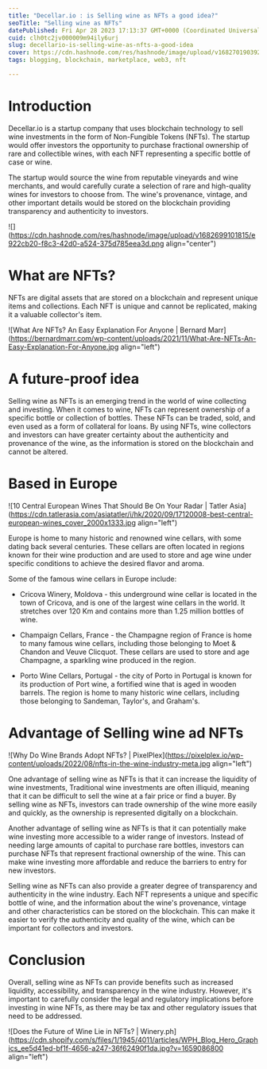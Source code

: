 ```yaml
---
title: "Decellar.io : is Selling wine as NFTs a good idea?"
seoTitle: "Selling wine as NFTs"
datePublished: Fri Apr 28 2023 17:13:37 GMT+0000 (Coordinated Universal Time)
cuid: clh0tc2jv000009m94ily6urj
slug: decellario-is-selling-wine-as-nfts-a-good-idea
cover: https://cdn.hashnode.com/res/hashnode/image/upload/v1682701903929/51f176e0-9ba1-4e91-b3de-c800c61c9da8.png
tags: blogging, blockchain, marketplace, web3, nft

---
```


# Introduction

Decellar.io is a startup company that uses blockchain technology to sell wine investments in the form of Non-Fungible Tokens (NFTs). The startup would offer investors the opportunity to purchase fractional ownership of rare and collectible wines, with each NFT representing a specific bottle of case or wine.

The startup would source the wine from reputable vineyards and wine merchants, and would carefully curate a selection of rare and high-quality wines for investors to choose from. The wine's provenance, vintage, and other important details would be stored on the blockchain providing transparency and authenticity to investors.

![](https://cdn.hashnode.com/res/hashnode/image/upload/v1682699101815/e922cb20-f8c3-42d0-a524-375d785eea3d.png align="center")

# What are NFTs?

NFTs are digital assets that are stored on a blockchain and represent unique items and collections. Each NFT is unique and cannot be replicated, making it a valuable collector's item.

![What Are NFTs? An Easy Explanation For Anyone | Bernard Marr](https://bernardmarr.com/wp-content/uploads/2021/11/What-Are-NFTs-An-Easy-Explanation-For-Anyone.jpg align="left")

# A future-proof idea

Selling wine as NFTs is an emerging trend in the world of wine collecting and investing. When it comes to wine, NFTs can represent ownership of a specific bottle or collection of bottles. These NFTs can be traded, sold, and even used as a form of collateral for loans. By using NFTs, wine collectors and investors can have greater certainty about the authenticity and provenance of the wine, as the information is stored on the blockchain and cannot be altered.

# Based in Europe

![10 Central European Wines That Should Be On Your Radar | Tatler Asia](https://cdn.tatlerasia.com/asiatatler/i/hk/2020/09/17120008-best-central-european-wines_cover_2000x1333.jpg align="left")

Europe is home to many historic and renowned wine cellars, with some dating back several centuries. These cellars are often located in regions known for their wine production and are used to store and age wine under specific conditions to achieve the desired flavor and aroma.

Some of the famous wine cellars in Europe include:

* Cricova Winery, Moldova - this underground wine cellar is located in the town of Cricova, and is one of the largest wine cellars in the world. It stretches over 120 Km and contains more than 1.25 million bottles of wine.
    
* Champaign Cellars, France - the Champagne region of France is home to many famous wine cellars, including those belonging to Moet & Chandon and Veuve Clicquot. These cellars are used to store and age Champagne, a sparkling wine produced in the region.
    
* Porto Wine Cellars, Portugal - the city of Porto in Portugal is known for its production of Port wine, a fortified wine that is aged in wooden barrels. The region is home to many historic wine cellars, including those belonging to Sandeman, Taylor's, and Graham's.
    

# Advantage of Selling wine ad NFTs

![Why Do Wine Brands Adopt NFTs? | PixelPlex](https://pixelplex.io/wp-content/uploads/2022/08/nfts-in-the-wine-industry-meta.jpg align="left")

One advantage of selling wine as NFTs is that it can increase the liquidity of wine investments, Traditional wine investments are often illiquid, meaning that it can be difficult to sell the wine at a fair price or find a buyer. By selling wine as NFTs, investors can trade ownership of the wine more easily and quickly, as the ownership is represented digitally on a blockchain.

Another advantage of selling wine as NFTs is that it can potentially make wine investing more accessible to a wider range of investors. Instead of needing large amounts of capital to purchase rare bottles, investors can purchase NFTs that represent fractional ownership of the wine. This can make wine investing more affordable and reduce the barriers to entry for new investors.

Selling wine as NFTs can also provide a greater degree of transparency and authenticity in the wine industry. Each NFT represents a unique and specific bottle of wine, and the information about the wine's provenance, vintage and other characteristics can be stored on the blockchain. This can make it easier to verify the authenticity and quality of the wine, which can be important for collectors and investors.

# Conclusion

Overall, selling wine as NFTs can provide benefits such as increased liquidity, accessibility, and transparency in the wine industry. However, it's important to carefully consider the legal and regulatory implications before investing in wine NFTs, as there may be tax and other regulatory issues that need to be addressed.

![Does the Future of Wine Lie in NFTs? | Winery.ph](https://cdn.shopify.com/s/files/1/1945/4011/articles/WPH_Blog_Hero_Graphics_ee5d41ed-bf1f-4656-a247-36f62490f1da.jpg?v=1659086800 align="left")